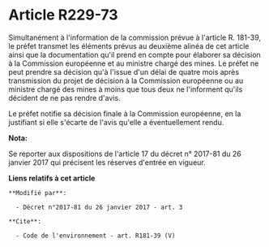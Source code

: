 # Article R229-73

Simultanément à l'information de la commission prévue à l'article R. 181-39, le préfet transmet les éléments prévus au
deuxième alinéa de cet article ainsi que la documentation qu'il prend en compte pour élaborer sa décision à la Commission
européenne et au ministre chargé des mines. Le préfet ne peut prendre sa décision qu'à l'issue d'un délai de quatre mois
après transmission du projet de décision à la Commission européenne ou au ministre chargé des mines à moins que tous deux ne
l'informent qu'ils décident de ne pas rendre d'avis. 

Le préfet notifie sa décision finale à la Commission européenne, en la justifiant si elle s'écarte de l'avis qu'elle a
éventuellement rendu.

**Nota:**

Se reporter aux dispositions de l'article 17 du décret n° 2017-81 du 26 janvier 2017 qui précisent les réserves d'entrée en
vigueur.

**Liens relatifs à cet article**

	**Modifié par**:

	  - Décret n°2017-81 du 26 janvier 2017 - art. 3

	**Cite**:

	  - Code de l'environnement - art. R181-39 (V)
